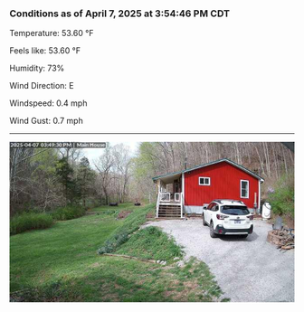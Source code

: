 ### Conditions as of April 7, 2025 at 3:54:46 PM CDT 

Temperature: 53.60 &deg;F

Feels like: 53.60 &deg;F

Humidity: 73%

Wind Direction: E

Windspeed: 0.4 mph

Wind Gust: 0.7 mph

---

<img src="./images/latest.jpeg"/>

